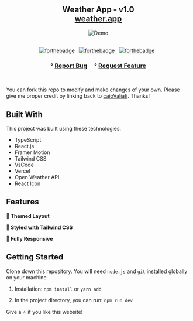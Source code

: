 <h2 align="center">
  Weather App - v1.0<br/>
  <a href="https://cg-weatherapp.vercel.app/" target="_blank">weather.app</a>
</h2>
<div align="center">
  <img alt="Demo" src="./Images/readme-img1.png" />
</div>

<br/>

<center>

[![forthebadge](https://forthebadge.com/images/badges/built-with-love.svg)](https://forthebadge.com) &nbsp;
[![forthebadge](https://forthebadge.com/images/badges/made-with-typescript.svg)](https://forthebadge.com) &nbsp;
[![forthebadge](https://forthebadge.com/images/badges/open-source.svg)](https://forthebadge.com) &nbsp;

</center>

<h3 align="center">
    °
    <a href="https://github.com/soumyajit4419/Portfolio/issues">Report Bug</a> &nbsp; &nbsp;
    °
    <a href="https://github.com/soumyajit4419/Portfolio/issues">Request Feature</a>
</h3>

<br />

You can fork this repo to modify and make changes of your own. Please give me proper credit by linking back to [caioValiati](https://github.com/caioValiati/WeatherApp). Thanks!

## Built With

This project was built using these technologies.

- TypeScript
- React.js
- Framer Motion
- Tailwind CSS
- VsCode
- Vercel
- Open Weather API
- React Icon

## Features

**🌙 Themed Layout**

**🎨 Styled with Tailwind CSS**

**📱 Fully Responsive**

## Getting Started

Clone down this repository. You will need `node.js` and `git` installed globally on your machine.

1. Installation: `npm install` or `yarn add`

2. In the project directory, you can run: `npm run dev`

Give a ⭐ if you like this website!

